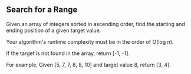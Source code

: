 

Search for a Range 
---

Given an array of integers sorted in ascending order, find the starting and ending position of a given target value.

Your algorithm's runtime complexity must be in the order of O(log n).

If the target is not found in the array, return [-1, -1].


For example,
Given [5, 7, 7, 8, 8, 10] and target value 8,
return [3, 4].


